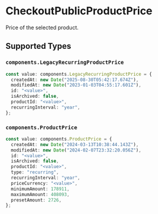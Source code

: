 # CheckoutPublicProductPrice

Price of the selected product.


## Supported Types

### `components.LegacyRecurringProductPrice`

```typescript
const value: components.LegacyRecurringProductPrice = {
  createdAt: new Date("2025-08-30T05:42:17.674Z"),
  modifiedAt: new Date("2023-01-03T04:55:17.601Z"),
  id: "<value>",
  isArchived: false,
  productId: "<value>",
  recurringInterval: "year",
};
```

### `components.ProductPrice`

```typescript
const value: components.ProductPrice = {
  createdAt: new Date("2024-03-13T10:38:44.143Z"),
  modifiedAt: new Date("2024-02-07T23:32:20.056Z"),
  id: "<value>",
  isArchived: false,
  productId: "<value>",
  type: "recurring",
  recurringInterval: "year",
  priceCurrency: "<value>",
  minimumAmount: 178911,
  maximumAmount: 408093,
  presetAmount: 2726,
};
```

